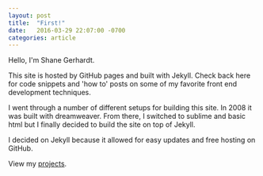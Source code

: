 ```yaml
---
layout: post
title:  "First!"
date:   2016-03-29 22:07:00 -0700
categories: article
---
```

Hello, I'm Shane Gerhardt.

This site is hosted by GitHub pages and built with Jekyll. Check back here
for code snippets and 'how to' posts on some of my favorite front end development
techniques.

I went through a number of different setups for building this site. In 2008 it was built with dreamweaver. From there, I switched to sublime and basic html but I finally decided to build the site on top of Jekyll.

I decided on Jekyll because it allowed for easy updates and free hosting on GitHub.

View my [projects][projects].

[projects]: http://shanegerhardt.com/projects
